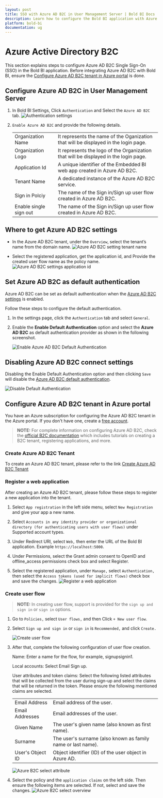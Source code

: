```yaml
---
layout: post
title: SSO with Azure AD B2C in User Management Server | Bold BI Docs
description: Learn how to configure the Bold BI application with Azure Active Directory B2C Single Sign-on authentication in User Management Server.
platform: bold-bi
documentation: ug
---
```


# Azure Active Directory B2C

This section explains steps to configure Azure AD B2C Single Sign-On (SSO) in the Bold BI application.
Before integrating Azure AD B2C with Bold BI, ensure the [Configure Azure AD B2C tenant in Azure portal](/embedded-bi/multi-tenancy/site-administration/authentication/azure-b2c-settings/#configure-azure-ad-b2c-tenant-in-azure-portal) is done.
 

## Configure Azure AD B2C in User Management Server

1. In Bold BI Settings, Click `Authentication` and Select the `Azure AD B2C` tab.
    ![Authentication settings](/static/assets/embedded/multi-tenancy/images/azure-ad-b2c-page.png)

3. `Enable Azure AD B2C` and provide the following details.

    <table>

    <tr>
    <td>Organization Name</td>
    <td>It represents the name of the Oganization that will be displayed in the login page.</td>
    </tr>

    <tr>
    <td>Organization Logo</td>
    <td>It represents the logo of the Organization that will be displayed in the login page.</td>
    </tr>

    <tr>
    <td>Application Id</td>
    <td>A unique identifier of the Embedded BI web app created in Azure AD B2C.</td>
    </tr>

    <tr>
    <td>Tenant Name</td>
    <td>A dedicated instance of the Azure AD B2C service.</td>
    </tr>

    <tr>
    <td>Sign in Polciy</td>
    <td>The name of the Sign in/Sign up user flow created in Azure AD B2C.</td>
    </tr>

    <tr>
    <td>Enable single sign out</td>
    <td>The name of the Sign in/Sign up user flow created in Azure AD B2C.</td>
    </tr>

    </table>  

## Where to get Azure AD B2C settings

* In the Azure AD B2C tenant, under the `Overview`, select the tenant’s name from the domain name.
    ![Azure AD B2C setting tenant name](/static/assets/embedded/multi-tenancy/images/azure-ad-b2c-setting-tenant-name.png)

* Select the registered application, get the application id, and Provide the created user flow name as the policy name.
    ![Azure AD B2C settings application id](/static/assets/embedded/multi-tenancy/images/azure-ad-b2c-setting-application-id.png)

## Set Azure AD B2C as default authentication

Azure AD B2C can be set as default authentication when the [Azure AD B2C settings](/embedded-bi/multi-tenancy/site-administration/authentication/azure-b2c-settings/#configure-azure-ad-b2c-in-user-management-server) is enabled.

Follow these steps to configure the default authentication.

1. In the settings page, click the `Authentication` tab and select `General`.

2. Enable the **Enable Default Authentication** option and select the **Azure AD B2C** as default authentication provider as shown in the following screenshot.

   ![Enable Azure AD B2C Default Authentication](/static/assets/embedded/multi-tenancy/images/azure-ad-b2c-default-authentication.png)

## Disabling Azure AD B2C connect settings

Disabling the Enable Default Authentication option and then clicking `Save` will disable the [Azure AD B2C default authentication](/embedded-bi/multi-tenancy/site-administration/authentication/azure-b2c-settings/#set-azure-ad-b2c-as-default-authentication).  

![Disable Default Authentication](/static/assets/embedded/multi-tenancy/images/disable-azure-ad-b2c-settings.png)

## Configure Azure AD B2C tenant in Azure portal

You have an Azure subscription for configuring the Azure AD B2C tenant in the Azure portal. If you don't have one, create a [free account](https://azure.microsoft.com/free/).

> **NOTE:** For complete information on configuring Azure AD B2C, check the [official B2C documentation](https://docs.microsoft.com/en-us/azure/active-directory-b2c/tutorial-create-tenant) which includes tutorials on creating a B2C tenant, registering applications, and more.

### Create Azure AD B2C Tenant

To create an Azure AD B2C tenant, please refer to the link [Create Azure AD B2C Tenant](https://docs.microsoft.com/en-us/azure/active-directory-b2c/tutorial-create-tenant)

### Register a web application

After creating an Azure AD B2C tenant, please follow these steps to register a new application into the tenant.

1. Select `App registration` in the left side menu, select `New Registration` and give your app a new name.

2. Select `Accounts in any identity provider or organizational directory (for authenticating users with user flows)` under Supported account types.

3. Under Redirect URI, select `Web,` then enter the URL of the Bold BI application. Example `https://localhost:5000`.

4. Under Permissions, select the Grant admin consent to OpenID and offline_access permissions check box and select Register.

5. Select the registered application, under `Manage,` select `Authentication,` then select the `Access tokens (used for implicit flows)` check box and save the changes.
    ![Register a web application](/static/assets/embedded/multi-tenancy/images/azure-b2c-register-web-application.png)

### Create user flow

> **NOTE:** In creating user flow, support is provided for the `sign up and sign in` or `sign in` options.

1. Go to `Policies,` select `User flows,` and then Click `+ New user flow`.

2. Select `Sign up and sign in` or `sign in` is `Recommended,` and click `Create.`

    ![Create user flow](/static/assets/embedded/multi-tenancy/images/azure-b2c-create-user-flow.png)

3. After that, complete the following configuration of user flow creation.

   Name: Enter a name for the flow, for example, signupsignin1.

   Local accounts: Select Email Sign up.

   User attributes and token claims: Select the following listed attributes that will be collected from the user during sign-up and select the claims that will be returned in the token. Please ensure the following mentioned claims are selected.
    
    <table>

    <tr>
    <td>Email Address</td>
    <td>Email address of the user.</td>
    </tr>

    <tr>
    <td>Email Addresses</td>
    <td>Email addresses of the user.</td>
    </tr>

    <tr>
    <td>Given Name</td>
    <td>The user's given name (also known as first name).</td>
    </tr>

    <tr>
    <td>Surname</td>
    <td>The user's surname (also known as family name or last name).</td>
    </tr>

    <tr>
    <td>User's Object ID</td>
    <td>Object identifier (ID) of the user object in Azure AD.</td>
    </tr>

    </table>  
    
    ![Azure B2C select attribute](/static/assets/embedded/multi-tenancy/images/select-attribute.png)

4. Select the policy and the `application claims` on the left side. Then ensure the following items are selected. If not, select and save the changes.
    ![Azure B2C select overview](/static/assets/embedded/multi-tenancy/images/azure-b2c-application-claims.png)